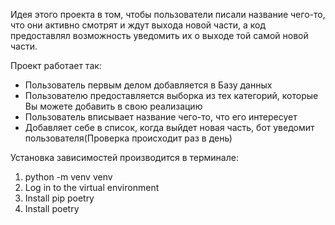 Идея этого проекта в том, чтобы пользователи писали название чего-то, что они активно смотрят и ждут выхода новой части, а код предоставлял возможность уведомить их о выходе той самой новой части.

Проект работает так:
- Пользователь первым делом добавляется в Базу данных
- Пользователю предоставляется выборка из тех категорий, которые Вы можете добавить в свою реализацию
- Пользователь вписывает название чего-то, что его интересует
- Добавляет себе в список, когда выйдет новая часть, бот уведомит пользователя(Проверка происходит раз в день)

Установка зависимостей производится в терминале:
1. python -m venv venv
2. Log in to the virtual environment
3. Install pip poetry
4. Install poetry
